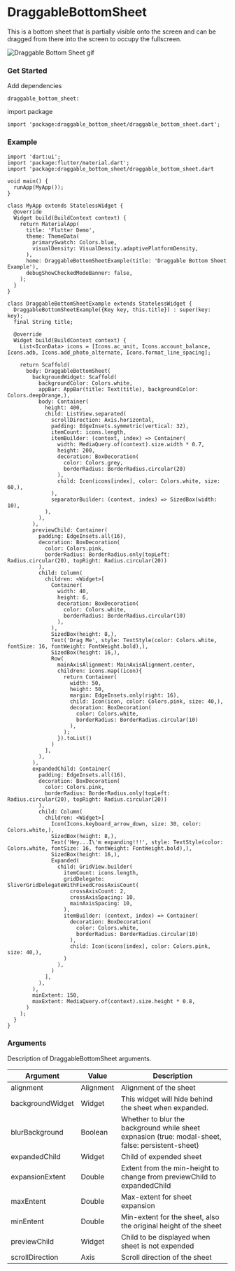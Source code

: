 # DraggableBottomSheet

This is a bottom sheet that is partially visible onto the screen and can be dragged from there into the screen to occupy the fullscreen.

![Draggable Bottom Sheet gif](https://github.com/Hitesh822/draggable_bottom_sheet/blob/master/assets/ezgif.com-gif-maker.gif)

### Get Started

Add dependencies 

`draggable_bottom_sheet:`

import package

`import 'package:draggable_bottom_sheet/draggable_bottom_sheet.dart';`

### Example
```
import 'dart:ui';
import 'package:flutter/material.dart';
import 'package:draggable_bottom_sheet/draggable_bottom_sheet.dart

void main() {
  runApp(MyApp());
}

class MyApp extends StatelessWidget {
  @override
  Widget build(BuildContext context) {
    return MaterialApp(
      title: 'Flutter Demo',
      theme: ThemeData(
        primarySwatch: Colors.blue,
        visualDensity: VisualDensity.adaptivePlatformDensity,
      ),
      home: DraggableBottomSheetExample(title: 'Draggable Bottom Sheet Example'),
      debugShowCheckedModeBanner: false,
    );
  }
}

class DraggableBottomSheetExample extends StatelessWidget {
  DraggableBottomSheetExample({Key key, this.title}) : super(key: key);
  final String title;

  @override
  Widget build(BuildContext context) {
    List<IconData> icons = [Icons.ac_unit, Icons.account_balance, Icons.adb, Icons.add_photo_alternate, Icons.format_line_spacing];
    
    return Scaffold(
      body: DraggableBottomSheet(
        backgroundWidget: Scaffold(
          backgroundColor: Colors.white,
          appBar: AppBar(title: Text(title), backgroundColor: Colors.deepOrange,),
          body: Container(
            height: 400,
            child: ListView.separated(
              scrollDirection: Axis.horizontal,
              padding: EdgeInsets.symmetric(vertical: 32),
              itemCount: icons.length,
              itemBuilder: (context, index) => Container(
                width: MediaQuery.of(context).size.width * 0.7,
                height: 200,
                decoration: BoxDecoration(
                  color: Colors.grey,
                  borderRadius: BorderRadius.circular(20)
                ),
                child: Icon(icons[index], color: Colors.white, size: 60,),
              ),
              separatorBuilder: (context, index) => SizedBox(width: 10),
            ),
          ),
        ),
        previewChild: Container(
          padding: EdgeInsets.all(16),
          decoration: BoxDecoration(
            color: Colors.pink,
            borderRadius: BorderRadius.only(topLeft: Radius.circular(20), topRight: Radius.circular(20))
          ),
          child: Column(
            children: <Widget>[
              Container(
                width: 40,
                height: 6,
                decoration: BoxDecoration(
                  color: Colors.white,
                  borderRadius: BorderRadius.circular(10)
                ),
              ),
              SizedBox(height: 8,),
              Text('Drag Me', style: TextStyle(color: Colors.white, fontSize: 16, fontWeight: FontWeight.bold),),
              SizedBox(height: 16,),
              Row(
                mainAxisAlignment: MainAxisAlignment.center,
                children: icons.map((icon){
                  return Container(
                    width: 50,
                    height: 50,
                    margin: EdgeInsets.only(right: 16),
                    child: Icon(icon, color: Colors.pink, size: 40,),
                    decoration: BoxDecoration(
                      color: Colors.white,
                      borderRadius: BorderRadius.circular(10)
                    ),
                  );
                }).toList()
              )
            ],
          ),
        ),
        expandedChild: Container(
          padding: EdgeInsets.all(16),
          decoration: BoxDecoration(
            color: Colors.pink,
            borderRadius: BorderRadius.only(topLeft: Radius.circular(20), topRight: Radius.circular(20))
          ),
          child: Column(
            children: <Widget>[
              Icon(Icons.keyboard_arrow_down, size: 30, color: Colors.white,),
              SizedBox(height: 8,),
              Text('Hey...I\'m expanding!!!', style: TextStyle(color: Colors.white, fontSize: 16, fontWeight: FontWeight.bold),),
              SizedBox(height: 16,),
              Expanded(
                child: GridView.builder(
                  itemCount: icons.length,
                  gridDelegate: SliverGridDelegateWithFixedCrossAxisCount(
                    crossAxisCount: 2,
                    crossAxisSpacing: 10,
                    mainAxisSpacing: 10,
                  ), 
                  itemBuilder: (context, index) => Container(
                    decoration: BoxDecoration(
                      color: Colors.white,
                      borderRadius: BorderRadius.circular(10)
                    ),
                    child: Icon(icons[index], color: Colors.pink, size: 40,),
                  )
                ),
              )
            ],
          ),
        ),
        minExtent: 150,
        maxExtent: MediaQuery.of(context).size.height * 0.8,
      )
    );
  }
}
```

### Arguments
Description of DraggableBottomSheet arguments.

| Argument | Value | Description |
| ------ | ------ | ------ | 
| alignment | Alignment | Alignment of the sheet |
| backgroundWidget | Widget | This widget will hide behind the sheet when expanded. |
| blurBackground | Boolean | Whether to blur the background while sheet expnasion (true: modal-sheet, false: persistent-sheet) |
| expandedChild | Widget | Child of expended sheet |
| expansionExtent | Double | Extent from the min-height to change from previewChild to expandedChild |
| maxEntent | Double | Max-extent for sheet expansion |
| minEntent | Double | Min-extent for the sheet, also the original height of the sheet |
| previewChild | Widget | Child to be displayed when sheet is not expended |
| scrollDirection | Axis | Scroll direction of the sheet |
